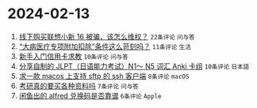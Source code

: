 # 2024-02-13

1. [线下购买联想小新 16 被骗，该怎么维权？](https://www.v2ex.com/t/1015462) `22条评论` `问与答`
1. [“大病医疗专项附加扣除”条件这么苛刻吗？](https://www.v2ex.com/t/1015476) `11条评论` `生活`
1. [新手入门信用卡求教](https://www.v2ex.com/t/1015486) `10条评论` `问与答`
1. [分享自制的 JLPT（日语能力考试）N1～ N5 词汇 Anki 卡组](https://www.v2ex.com/t/1015472) `10条评论` `日本語`
1. [求一款 macos 上支持 sftp 的 ssh 客户端](https://www.v2ex.com/t/1015480) `8条评论` `macOS`
1. [考研真的要买各种资料吗](https://www.v2ex.com/t/1015488) `7条评论` `问与答`
1. [闲鱼出的 alfred 兑换码是否靠谱](https://www.v2ex.com/t/1015475) `6条评论` `Apple`
